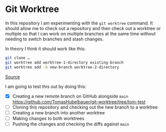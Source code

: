 # Git Worktree

In this repository I am experimenting with the `git worktree` command.
It should allow me to check out a repository and then check out a
worktree or multiple so that I can work on multiple branches at the
same time without needing to switch branches and stash changes.

In theory I think it should work like this:

```sh
git clone …
git worktree add worktree-1-directory existing-branch
git worktree add -b new-branch worktree-2-directory
```

[Source](https://stackoverflow.com/a/45491767/2715716)

I am going to test this out by doing this:

- [x] Creating a new remote branch on GitHub alongside `main`
  https://github.com/TomasHubelbauer/git-worktree/tree/tom-test
- [ ] Cloning this repository and checking out the new branch to a worktree
- [ ] Creating a new branch into another worktree
- [ ] Making changes to both worktrees
- [ ] Pushing the changes and checking the diffs against `main`
